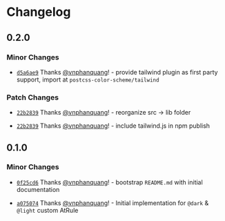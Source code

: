 # Changelog

## 0.2.0

### Minor Changes

- [`d5a6ae9`](https://github.com/vnphanquang/postcss-color-scheme/commit/d5a6ae974d1769d3cab72683822bd8ddf4af472e) Thanks [@vnphanquang](https://github.com/vnphanquang)! - provide tailwind plugin as first party support, import at `postcss-color-scheme/tailwind`

### Patch Changes

- [`22b2839`](https://github.com/vnphanquang/postcss-color-scheme/commit/22b283923eb3b44db9c5afe41c6ac8562e38ea1f) Thanks [@vnphanquang](https://github.com/vnphanquang)! - reorganize src -> lib folder

- [`22b2839`](https://github.com/vnphanquang/postcss-color-scheme/commit/22b283923eb3b44db9c5afe41c6ac8562e38ea1f) Thanks [@vnphanquang](https://github.com/vnphanquang)! - include tailwind.js in npm publish

## 0.1.0

### Minor Changes

- [`0f25cd6`](https://github.com/vnphanquang/postcss-color-scheme/commit/0f25cd67d44ba52846d214a25bf724ae57544444) Thanks [@vnphanquang](https://github.com/vnphanquang)! - bootstrap `README.md` with initial documentation

- [`a075074`](https://github.com/vnphanquang/postcss-color-scheme/commit/a0750748ee3befbd842634762205c37caae204ae) Thanks [@vnphanquang](https://github.com/vnphanquang)! - Initial implementation for `@dark` & `@light` custom AtRule
